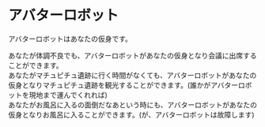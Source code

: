 アバターロボット
================
アバターロボットはあなたの仮身です。  

あなたが体調不良でも、アバターロボットがあなたの仮身となり会議に出席することができます。  
あなたがマチュピチュ遺跡に行く時間がなくても、アバターロボットがあなたの仮身となりマチュピチュ遺跡を観光することができます。(誰かがアバターロボットを現地まで運んでくれれば)  
あなたがお風呂に入るの面倒だなあという時にも、アバターロボットがあなたの仮身となりお風呂に入ることができます。(が、アバターロボットは故障します)  


